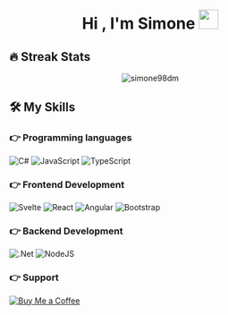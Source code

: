 <h1 align="center">Hi , I'm Simone <img src="https://media.giphy.com/media/hvRJCLFzcasrR4ia7z/giphy.gif" width="35"></h1>
<!-- <p align="center">
  <a href="https://github.com/DenverCoder1/readme-typing-svg"><img src="https://readme-typing-svg.herokuapp.com?lines=Full+Stack+Web+Developer;Tech%20Enthusiast;Pizza%20Lover;&center=true&width=500&height=50"></a>
</p>
<hr/> -->

## 🔥 Streak Stats

<p align="center">
  <img src="https://github-readme-streak-stats.herokuapp.com/?user=simone98dm&theme=algolia" alt="simone98dm"  />
</p>

## 🛠️ My Skills

### 👉 Programming languages

<p align="left"> 
<img alt="C#" src="https://img.shields.io/badge/c%23-%23239120.svg?&style=for-the-badge&logo=c-sharp&logoColor=white"/>
<img alt="JavaScript" src="https://img.shields.io/badge/javascript-%23323330.svg?&style=for-the-badge&logo=javascript&logoColor=%23F7DF1E"/>
<img alt="TypeScript" src="https://img.shields.io/badge/typescript-%23007ACC.svg?&style=for-the-badge&logo=typescript&logoColor=white"/>
</p>

### 👉 Frontend Development

<p align="left"> 
<img alt="Svelte" src="https://img.shields.io/badge/svelte-%23f1413d.svg?&style=for-the-badge&logo=svelte&logoColor=white"/>
<img alt="React" src="https://img.shields.io/badge/react-%2320232a.svg?&style=for-the-badge&logo=react&logoColor=%2361DAFB"/>
<img alt="Angular" src="https://img.shields.io/badge/angular-%23DD0031.svg?&style=for-the-badge&logo=angular&logoColor=white"/>
<img alt="Bootstrap" src="https://img.shields.io/badge/bootstrap-%23563D7C.svg?&style=for-the-badge&logo=bootstrap&logoColor=white"/>
</p>

### 👉 Backend Development

<p align="left"> 
<img alt=".Net" src="https://img.shields.io/badge/.NET-5C2D91?style=for-the-badge&logo=.net&logoColor=white"/>
<img alt="NodeJS" src="https://img.shields.io/badge/node.js-%2343853D.svg?&style=for-the-badge&logo=node.js&logoColor=white"/>
</p>

### 👉 Support

<p align="left">
  <a href="https://www.buymeacoffee.com/simone98dm">
    <img alt="Buy Me a Coffee" src="https://img.shields.io/badge/Buy%20Me%20a%20Pizza-ffdd00?style=for-the-badge&logo=buy-me-a-coffee&logoColor=black"/>
  </a>
</p>
